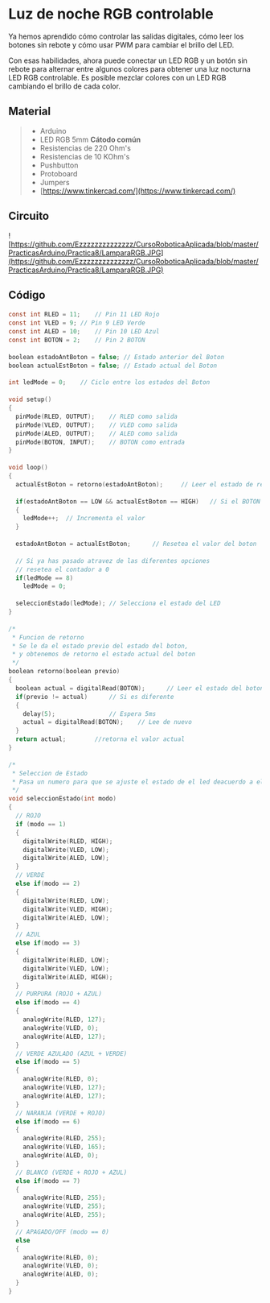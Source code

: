 # Luz de noche RGB controlable

Ya hemos aprendido cómo controlar las salidas digitales, cómo leer los botones sin rebote y cómo usar PWM para cambiar el brillo del LED. 

Con esas habilidades, ahora puede conectar un LED RGB y un botón sin rebote para alternar entre algunos colores para obtener una luz nocturna LED RGB controlable. Es posible mezclar colores con un LED RGB cambiando el brillo de cada color. 

## Material 
> - Arduino
> - LED RGB 5mm **Cátodo común**
> - Resistencias de 220 Ohm's
> - Resistencias de 10 KOhm's
> - Pushbutton 
> - Protoboard
> - Jumpers
> - [https://www.tinkercad.com/](https://www.tinkercad.com/)

## Circuito
![https://github.com/Ezzzzzzzzzzzzzz/CursoRoboticaAplicada/blob/master/PracticasArduino/Practica8/LamparaRGB.JPG](https://github.com/Ezzzzzzzzzzzzzz/CursoRoboticaAplicada/blob/master/PracticasArduino/Practica8/LamparaRGB.JPG)

## Código
```c
const int RLED = 11;	// Pin 11 LED Rojo
const int VLED = 9;	// Pin 9 LED Verde
const int ALED = 10;	// Pin 10 LED Azul
const int BOTON = 2;	// Pin 2 BOTON 

boolean estadoAntBoton = false;	// Estado anterior del Boton  
boolean actualEstBoton = false;	// Estado actual del Boton 

int ledMode = 0;	// Ciclo entre los estados del Boton

void setup()
{
  pinMode(RLED, OUTPUT);	// RLED como salida
  pinMode(VLED, OUTPUT); 	// VLED como salida
  pinMode(ALED, OUTPUT); 	// ALED como salida
  pinMode(BOTON, INPUT); 	// BOTON como entrada
}

void loop()
{
  actualEstBoton = retorno(estadoAntBoton);		// Leer el estado de retorno 
  
  if(estadoAntBoton == LOW && actualEstBoton == HIGH)	// Si el BOTON es presionado
  {
    ledMode++;	// Incrementa el valor 
  }
  
  estadoAntBoton = actualEstBoton;		// Resetea el valor del boton 
  
  // Si ya has pasado atravez de las diferentes opciones 
  // resetea el contador a 0
  if(ledMode == 8)
    ledMode = 0;
  
  seleccionEstado(ledMode);	// Selecciona el estado del LED
} 

/*
 * Funcion de retorno
 * Se le da el estado previo del estado del boton,
 * y obtenemos de retorno el estado actual del boton 
 */
boolean retorno(boolean previo)
{
  boolean actual = digitalRead(BOTON);		// Leer el estado del boton 
  if(previo != actual)		// Si es diferente
  {
    delay(5);				// Espera 5ms
    actual = digitalRead(BOTON);	// Lee de nuevo
  }
  return actual;		//retorna el valor actual
}

/*
 * Seleccion de Estado
 * Pasa un numero para que se ajuste el estado de el led deacuerdo a el
 */
void seleccionEstado(int modo)
{
  // ROJO
  if (modo == 1)
  {
    digitalWrite(RLED, HIGH);
    digitalWrite(VLED, LOW);
    digitalWrite(ALED, LOW);
  }
  // VERDE
  else if(modo == 2)
  {
    digitalWrite(RLED, LOW);
    digitalWrite(VLED, HIGH);
    digitalWrite(ALED, LOW);
  }
  // AZUL
  else if(modo == 3)
  {
    digitalWrite(RLED, LOW);
    digitalWrite(VLED, LOW);
    digitalWrite(ALED, HIGH);
  }
  // PURPURA (ROJO + AZUL)
  else if(modo == 4)
  {
    analogWrite(RLED, 127);
    analogWrite(VLED, 0);
    analogWrite(ALED, 127);
  }
  // VERDE AZULADO (AZUL + VERDE)
  else if(modo == 5)
  {
    analogWrite(RLED, 0);
    analogWrite(VLED, 127);
    analogWrite(ALED, 127);
  }
  // NARANJA (VERDE + ROJO)
  else if(modo == 6)
  {
    analogWrite(RLED, 255);
    analogWrite(VLED, 165);
    analogWrite(ALED, 0);
  }
  // BLANCO (VERDE + ROJO + AZUL)
  else if(modo == 7)
  {
    analogWrite(RLED, 255);
    analogWrite(VLED, 255);
    analogWrite(ALED, 255);
  }
  // APAGADO/OFF (modo == 0)
  else
  {
    analogWrite(RLED, 0);
    analogWrite(VLED, 0);
    analogWrite(ALED, 0);
  }
}
  
```

<!--stackedit_data:
eyJoaXN0b3J5IjpbMTU5OTMyMzk3MCw1NDgwMzQ0MTddfQ==
-->